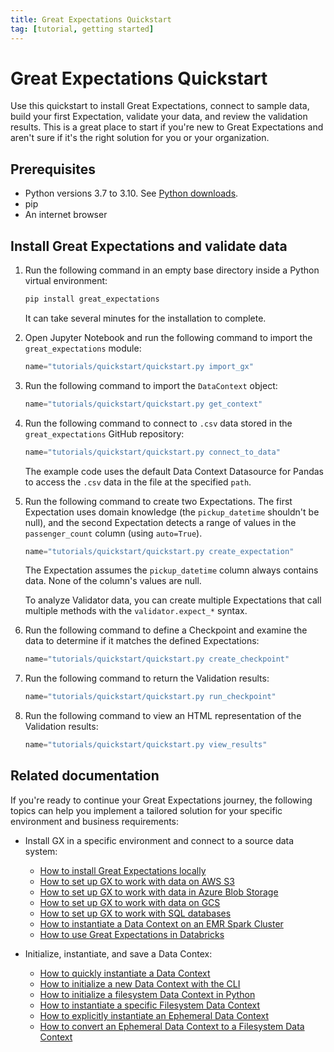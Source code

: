 ```yaml
---
title: Great Expectations Quickstart
tag: [tutorial, getting started]
---
```

# Great Expectations Quickstart

Use this quickstart to install Great Expectations, connect to sample data, build your first Expectation, validate your data, and review the validation results. This is a great place to start if you're new to Great Expectations and aren't sure if it's the right solution for you or your organization. 

## Prerequisites

- Python versions 3.7 to 3.10. See [Python downloads](https://www.python.org/downloads/).
- pip
- An internet browser

## Install Great Expectations and validate data

1. Run the following command in an empty base directory inside a Python virtual environment:

    ```bash title="Terminal input"
    pip install great_expectations
    ```

    It can take several minutes for the installation to complete.

2. Open Jupyter Notebook and run the following command to import the `great_expectations` module:

    ```python 
    name="tutorials/quickstart/quickstart.py import_gx"
    ```

3. Run the following command to import the `DataContext` object:

    ```python 
    name="tutorials/quickstart/quickstart.py get_context"
    ```

4. Run the following command to connect to `.csv` data stored in the `great_expectations` GitHub repository:

    ```python 
    name="tutorials/quickstart/quickstart.py connect_to_data"
    ```

    The example code uses the default Data Context Datasource for Pandas to access the `.csv` data in the file at the specified `path`.

5. Run the following command to create two Expectations. The first Expectation uses domain knowledge (the `pickup_datetime` shouldn't be null), and the second Expectation detects a range of values in the `passenger_count` column (using `auto=True`).

    ```python 
    name="tutorials/quickstart/quickstart.py create_expectation"
    ```
    The Expectation assumes the `pickup_datetime` column always contains data.  None of the column's values are null.

    To analyze Validator data, you can create multiple Expectations that call multiple methods with the `validator.expect_*` syntax.

6. Run the following command to define a Checkpoint and examine the data to determine if it matches the defined Expectations: 

    ```python 
    name="tutorials/quickstart/quickstart.py create_checkpoint"
    ```

7. Run the following command to return the Validation results:

    ```python 
    name="tutorials/quickstart/quickstart.py run_checkpoint"
    ```

8. Run the following command to view an HTML representation of the Validation results:

    ```python 
    name="tutorials/quickstart/quickstart.py view_results"
    ```

## Related documentation

If you're ready to continue your Great Expectations journey, the following topics can help you implement a tailored solution for your specific environment and business requirements: 

- Install GX in a specific environment and connect to a source data system:
    - [How to install Great Expectations locally](../../guides/setup/installation/local.md)
    - [How to set up GX to work with data on AWS S3](../../guides/setup/optional_dependencies/cloud/how_to_set_up_gx_to_work_with_data_on_aws_s3.md)
    - [How to set up GX to work with data in Azure Blob Storage](../../guides/setup/optional_dependencies/cloud/how_to_set_up_gx_to_work_with_data_in_abs.md)
    - [How to set up GX to work with data on GCS](../../guides/setup/optional_dependencies/cloud/how_to_set_up_gx_to_work_with_data_on_gcs.md)
    - [How to set up GX to work with SQL databases](../../guides/setup/optional_dependencies/sql_databases/how_to_setup_gx_to_work_with_sql_databases.md) 
    - [How to instantiate a Data Context on an EMR Spark Cluster](../../deployment_patterns/how_to_instantiate_a_data_context_on_an_emr_spark_cluster.md)
    - [How to use Great Expectations in Databricks](../../deployment_patterns/how_to_use_great_expectations_in_databricks.md)

- Initialize, instantiate, and save a Data Contex:
    - [How to quickly instantiate a Data Context](../../guides/setup/configuring_data_contexts/instantiating_data_contexts/how_to_explicitly_instantiate_an_ephemeral_data_context.md)
    - [How to initialize a new Data Context with the CLI](../../guides/setup/configuring_data_contexts/how_to_configure_a_new_data_context_with_the_cli.md)
    - [How to initialize a filesystem Data Context in Python](../../guides/setup/configuring_data_contexts/initializing_data_contexts/how_to_initialize_a_filesystem_data_context_in_python.md)
    - [How to instantiate a specific Filesystem Data Context](../../guides/setup/configuring_data_contexts/instantiating_data_contexts/how_to_instantiate_a_specific_filesystem_data_context.md)
    - [How to explicitly instantiate an Ephemeral Data Context](../../guides/setup/configuring_data_contexts/instantiating_data_contexts/how_to_explicitly_instantiate_an_ephemeral_data_context.md)
    - [How to convert an Ephemeral Data Context to a Filesystem Data Context](../../guides/setup/configuring_data_contexts/how_to_convert_an_ephemeral_data_context_to_a_filesystem_data_context.md)
